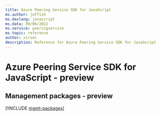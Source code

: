 ```yaml
---
title: Azure Peering Service SDK for JavaScript
ms.author: jeffish
ms.devlang: javascript
ms.data: 09/06/2022
ms.service: peeringservice
ms.topic: reference
author: xirzec
description: Reference for Azure Peering Service SDK for JavaScript
---
```

# Azure Peering Service SDK for JavaScript - preview

## Management packages - preview
[!INCLUDE [mgmt-packages](peering-service-mgmt-index.md)]
